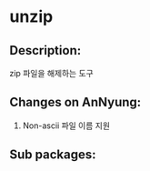 # unzip

## Description:

zip 파일을 해제하는 도구

## Changes on AnNyung:

1. Non-ascii 파일 이름 지원

## Sub packages:

